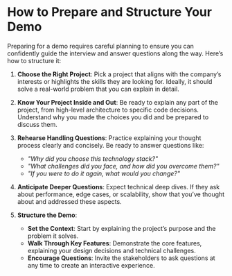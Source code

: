 # How to Prepare and Structure Your Demo

Preparing for a demo requires careful planning to ensure you can confidently guide the interview and answer questions along the way. Here’s how to structure it:

1. **Choose the Right Project**: Pick a project that aligns with the company’s interests or highlights the skills they are looking for. Ideally, it should solve a real-world problem that you can explain in detail.

2. **Know Your Project Inside and Out**: Be ready to explain any part of the project, from high-level architecture to specific code decisions. Understand why you made the choices you did and be prepared to discuss them.

3. **Rehearse Handling Questions**: Practice explaining your thought process clearly and concisely. Be ready to answer questions like:
   - _"Why did you choose this technology stack?"_
   - _"What challenges did you face, and how did you overcome them?"_
   - _"If you were to do it again, what would you change?"_

4. **Anticipate Deeper Questions**: Expect technical deep dives. If they ask about performance, edge cases, or scalability, show that you’ve thought about and addressed these aspects.

5. **Structure the Demo**:
   - **Set the Context**: Start by explaining the project’s purpose and the problem it solves.
   - **Walk Through Key Features**: Demonstrate the core features, explaining your design decisions and technical challenges.
   - **Encourage Questions**: Invite the stakeholders to ask questions at any time to create an interactive experience.
